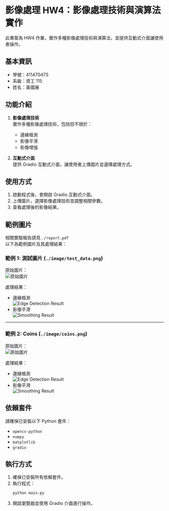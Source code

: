 # 影像處理 HW4：影像處理技術與演算法實作

此專案為 HW4 作業，實作多種影像處理技術與演算法，並提供互動式介面讓使用者操作。

## 基本資訊

- 學號：41147047S
- 系級：資工 115
- 姓名：黃國展

## 功能介紹

1. **影像處理技術**  
   實作多種影像處理技術，包括但不限於：
   - 邊緣檢測
   - 影像平滑
   - 影像增強

2. **互動式介面**  
   提供 Gradio 互動式介面，讓使用者上傳圖片並選擇處理方式。

## 使用方式

1. 啟動程式後，會開啟 Gradio 互動式介面。
2. 上傳圖片，選擇影像處理技術並調整相關參數。
3. 查看處理後的影像結果。

## 範例圖片

相關實驗報告請見 `./report.pdf`  
以下為範例圖片及其處理結果：

### 範例 1: 測試圖片 (`./image/test_data.png`)

原始圖片：  
![原始圖片](/image/test_data.png)

處理結果：  
- 邊緣檢測  
  ![Edge Detection Result](/image/edge_detection_result.webp)
- 影像平滑  
  ![Smoothing Result](/image/smoothing_result.webp)

---

### 範例 2: Coins (`./image/coins.png`)

原始圖片：  
![原始圖片](/image/coins.png)

處理結果：  
- 邊緣檢測  
  ![Edge Detection Result](/image/edge_detection_result_coins.webp)
- 影像平滑  
  ![Smoothing Result](/image/smoothing_result_coins.webp)

## 依賴套件

請確保已安裝以下 Python 套件：
- `opencv-python`
- `numpy`
- `matplotlib`
- `gradio`

## 執行方式

1. 確保已安裝所有依賴套件。
2. 執行程式：
   ```bash
   python main.py
   ```
3. 開啟瀏覽器並使用 Gradio 介面進行操作。
